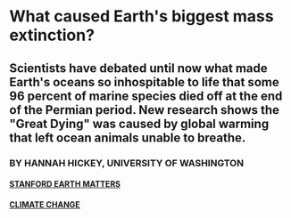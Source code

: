 <DOCTYPE html>
<html>
<head>
<h1>What caused Earth's biggest mass extinction?</h1>
</head>

<body>

  <h2>Scientists have debated until now what made Earth's oceans so inhospitable to life that some 96 percent of marine species died off at the end of the Permian period. New research shows the "Great Dying" was caused by global warming that left ocean animals unable to breathe.</h2>
  <h3>BY HANNAH HICKEY, UNIVERSITY OF WASHINGTON</h3>
  
  <h4><a href="https://earth.stanford.edu/earth-matters">STANFORD EARTH MATTERS</a></h4>
  <h4><a href="https://earth.stanford.edu/earth-matters/climate-change">CLIMATE CHANGE</a></h4>
